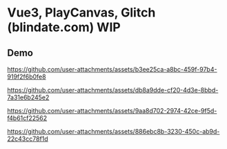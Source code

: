 # Vue3, PlayCanvas, Glitch (blindate.com) WIP

## Demo  


https://github.com/user-attachments/assets/b3ee25ca-a8bc-459f-97b4-919f2f6b0fe8

https://github.com/user-attachments/assets/db8a9dde-cf20-4d3e-8bbd-7a31e6b245e2


  
https://github.com/user-attachments/assets/9aa8d702-2974-42ce-9f5d-f4b61cf22562  

https://github.com/user-attachments/assets/886ebc8b-3230-450c-ab9d-22c43cc78f1d




<!-- https://github.com/user-attachments/assets/af43fd2f-4b74-44df-9aa1-9bbeb6061cf7 -->

<!-- https://github.com/user-attachments/assets/45742f63-4473-440b-83c5-b8c58f6311ec -->  

<!-- https://github.com/user-attachments/assets/92445602-7878-418a-b234-e3ec27157d86 -->  

<!-- https://github.com/user-attachments/assets/08a6fb3f-9f7b-4d8e-8aef-1a2082166921 -->









